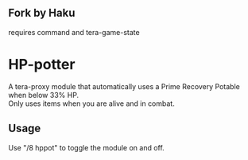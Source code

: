 ## Fork by Haku
requires command and tera-game-state

# HP-potter  
A tera-proxy module that automatically uses a Prime Recovery Potable when below 33% HP.  
Only uses items when you are alive and in combat.  
  
## Usage  
Use "/8 hppot" to toggle the module on and off.